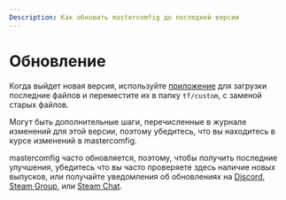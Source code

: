 ```yaml
---
Description: Как обновить mastercomfig до последней версии
---
```


# Обновление

Когда выйдет новая версия, используйте
[приложение](https://mastercomfig.com/app) для загрузки
последние файлов и переместите их в папку `tf/custom`,
с заменой старых файлов.

Могут быть дополнительные шаги, перечисленные в журнале изменений для этой версии, поэтому
убедитесь, что вы находитесь в курсе изменений в mastercomfig.

mastercomfig часто обновляется, поэтому, чтобы получить последние улучшения,
убедитесь что вы часто проверяете здесь наличие новых выпусков, или получайте уведомления
об обновлениях на [Discord](https://discord.gg/CuPb2zV),
[Steam Group](https://steamcommunity.com/groups/comfig), или 
[Steam Chat](https://s.team/chat/IM8fJTnx).